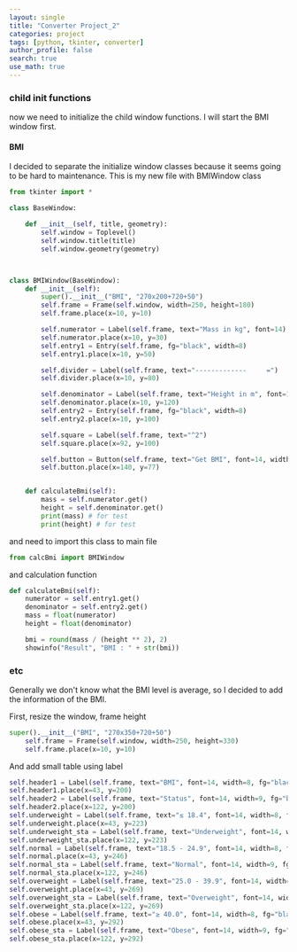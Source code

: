 ```yaml
---
layout: single
title: "Converter Project_2"
categories: project
tags: [python, tkinter, converter]
author_profile: false
search: true
use_math: true
---
```


### child init functions

now we need to initialize the child window functions. I will start the BMI window first.

#### BMI

I decided to separate the initialize window classes because it seems going to be hard to maintenance.
This is my new file with BMIWindow class

```python
from tkinter import *

class BaseWindow:

    def __init__(self, title, geometry):
        self.window = Toplevel()
        self.window.title(title)
        self.window.geometry(geometry)



class BMIWindow(BaseWindow):
    def __init__(self):
        super().__init__("BMI", "270x200+720+50")
        self.frame = Frame(self.window, width=250, height=180)
        self.frame.place(x=10, y=10)

        self.numerator = Label(self.frame, text="Mass in kg", font=14)
        self.numerator.place(x=10, y=30)
        self.entry1 = Entry(self.frame, fg="black", width=8)
        self.entry1.place(x=10, y=50)

        self.divider = Label(self.frame, text="-------------     =")
        self.divider.place(x=10, y=80)

        self.denominator = Label(self.frame, text="Height in m", font=14)
        self.denominator.place(x=10, y=120)
        self.entry2 = Entry(self.frame, fg="black", width=8)
        self.entry2.place(x=10, y=100)

        self.square = Label(self.frame, text="^2")
        self.square.place(x=92, y=100)

        self.button = Button(self.frame, text="Get BMI", font=14, width=7, command=self.calculateBmi)
        self.button.place(x=140, y=77)


    def calculateBmi(self):
        mass = self.numerator.get()
        height = self.denominator.get()
        print(mass) # for test
        print(height) # for test

```

and need to import this class to main file

```python
from calcBmi import BMIWindow
```

and calculation function

```python
def calculateBmi(self):
    numerator = self.entry1.get()
    denominator = self.entry2.get()
    mass = float(numerator)
    height = float(denominator)

    bmi = round(mass / (height ** 2), 2)
    showinfo("Result", "BMI : " + str(bmi))
```

### etc

Generally we don't know what the BMI level is average, so I decided to add the information of the BMI.

First, resize the window, frame height

```python
super().__init__("BMI", "270x350+720+50")
    self.frame = Frame(self.window, width=250, height=330)
    self.frame.place(x=10, y=10)
```

And add small table using label

```python
self.header1 = Label(self.frame, text="BMI", font=14, width=8, fg="black", bg="#e8e8e8")
self.header1.place(x=43, y=200)
self.header2 = Label(self.frame, text="Status", font=14, width=9, fg="black", bg="#e8e8e8")
self.header2.place(x=122, y=200)
self.underweight = Label(self.frame, text="≤ 18.4", font=14, width=8, fg="black", bg="#fde189")
self.underweight.place(x=43, y=223)
self.underweight_sta = Label(self.frame, text="Underweight", font=14, width=9, fg="black", bg="#ffffff")
self.underweight_sta.place(x=122, y=223)
self.normal = Label(self.frame, text="18.5 - 24.9", font=14, width=8, fg="black", bg="#8cd47e")
self.normal.place(x=43, y=246)
self.normal_sta = Label(self.frame, text="Normal", font=14, width=9, fg="black", bg="#ffffff")
self.normal_sta.place(x=122, y=246)
self.overweight = Label(self.frame, text="25.0 - 39.9", font=14, width=8, fg="black", bg="#fab54c")
self.overweight.place(x=43, y=269)
self.overweight_sta = Label(self.frame, text="Overweight", font=14, width=9, fg="black", bg="#ffffff")
self.overweight_sta.place(x=122, y=269)
self.obese = Label(self.frame, text="≥ 40.0", font=14, width=8, fg="black", bg="#f66861")
self.obese.place(x=43, y=292)
self.obese_sta = Label(self.frame, text="Obese", font=14, width=9, fg="black", bg="#ffffff")
self.obese_sta.place(x=122, y=292)
```
